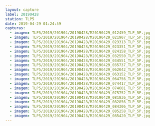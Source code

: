 ```yaml
---
layout: capture
label: 20190428
station: TLP5
date: 2019-04-29 01:24:59
capturas:
  - imagem: TLP5/2019/201904/20190428/M20190429_012459_TLP_5P.jpg
  - imagem: TLP5/2019/201904/20190428/M20190429_021907_TLP_5P.jpg
  - imagem: TLP5/2019/201904/20190428/M20190429_023313_TLP_5P.jpg
  - imagem: TLP5/2019/201904/20190428/M20190429_023351_TLP_5P.jpg
  - imagem: TLP5/2019/201904/20190428/M20190429_024158_TLP_5P.jpg
  - imagem: TLP5/2019/201904/20190428/M20190429_032550_TLP_5P.jpg
  - imagem: TLP5/2019/201904/20190428/M20190429_034551_TLP_5P.jpg
  - imagem: TLP5/2019/201904/20190428/M20190429_035737_TLP_5P.jpg
  - imagem: TLP5/2019/201904/20190428/M20190429_062042_TLP_5P.jpg
  - imagem: TLP5/2019/201904/20190428/M20190429_063152_TLP_5P.jpg
  - imagem: TLP5/2019/201904/20190428/M20190429_064756_TLP_5P.jpg
  - imagem: TLP5/2019/201904/20190428/M20190429_074417_TLP_5P.jpg
  - imagem: TLP5/2019/201904/20190428/M20190429_074601_TLP_5P.jpg
  - imagem: TLP5/2019/201904/20190428/M20190429_075752_TLP_5P.jpg
  - imagem: TLP5/2019/201904/20190428/M20190429_081836_TLP_5P.jpg
  - imagem: TLP5/2019/201904/20190428/M20190429_082856_TLP_5P.jpg
  - imagem: TLP5/2019/201904/20190428/M20190429_084306_TLP_5P.jpg
  - imagem: TLP5/2019/201904/20190428/M20190429_085258_TLP_5P.jpg
  - imagem: TLP5/2019/201904/20190428/M20190429_085420_TLP_5P.jpg
---
```

